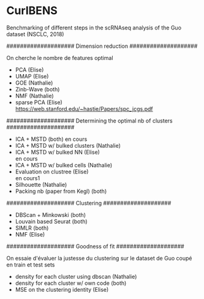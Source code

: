 # CurIBENS

Benchmarking of different steps in the scRNAseq analysis of the Guo dataset (NSCLC, 2018)

####################
Dimension reduction
####################

On cherche le nombre de features optimal
- PCA (Elise)
- UMAP (Elise)
- GOE (Nathalie)
- Zinb-Wave (both)
- NMF (Nathalie)
- sparse PCA (Elise)
https://web.stanford.edu/~hastie/Papers/spc_jcgs.pdf

####################
Determining the optimal nb of clusters
####################

- ICA + MSTD (both) 
en cours
- ICA + MSTD w/ bulked clusters (Nathalie)
- ICA + MSTD w/ bulked NN (Elise)   
en cours
- ICA + MSTD w/ bulked cells (Nathalie)
- Evaluation on clustree (Elise)      
en cours1
- Silhouette (Nathalie)
- Packing nb (paper from Kegl) (both)

####################
Clustering
####################

- DBScan + Minkowski (both)
- Louvain based Seurat (both)
- SIMLR (both)
- NMF (Elise)

####################
Goodness of fit
####################

On essaie d'évaluer la justesse du clustering sur le dataset de Guo coupé en train et test sets
- density for each cluster using dbscan (Nathalie)
- density for each cluster w/ own code (both)
- MSE on the clustering identity (Elise)

